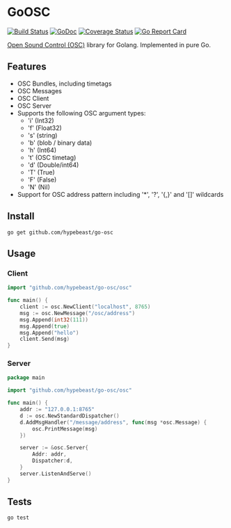 # GoOSC

[![Build Status](https://travis-ci.org/hypebeast/go-osc.png?branch=master)](https://travis-ci.org/hypebeast/go-osc) [![GoDoc](https://godoc.org/github.com/hypebeast/go-osc/osc?status.svg)](https://godoc.org/github.com/hypebeast/go-osc/osc) [![Coverage Status](https://coveralls.io/repos/github/hypebeast/go-osc/badge.svg?branch=master)](https://coveralls.io/github/hypebeast/go-osc?branch=master)
[![Go Report Card](https://goreportcard.com/badge/github.com/hypebeast/go-osc)](https://goreportcard.com/report/github.com/hypebeast/go-osc)

[Open Sound Control (OSC)](http://opensoundcontrol.org/introduction-osc) library for Golang. Implemented in pure Go.

## Features

* OSC Bundles, including timetags
* OSC Messages
* OSC Client
* OSC Server
* Supports the following OSC argument types:
  * 'i' (Int32)
  * 'f' (Float32)
  * 's' (string)
  * 'b' (blob / binary data)
  * 'h' (Int64)
  * 't' (OSC timetag)
  * 'd' (Double/int64)
  * 'T' (True)
  * 'F' (False)
  * 'N' (Nil)
* Support for OSC address pattern including '*', '?', '{,}' and '[]' wildcards

## Install

```
go get github.com/hypebeast/go-osc
```

## Usage

### Client

```go
import "github.com/hypebeast/go-osc/osc"

func main() {
    client := osc.NewClient("localhost", 8765)
    msg := osc.NewMessage("/osc/address")
    msg.Append(int32(111))
    msg.Append(true)
    msg.Append("hello")
    client.Send(msg)
}
```

### Server

```go
package main

import "github.com/hypebeast/go-osc/osc"

func main() {
    addr := "127.0.0.1:8765"
    d := osc.NewStandardDispatcher()    
    d.AddMsgHandler("/message/address", func(msg *osc.Message) {
        osc.PrintMessage(msg)
    })

    server := &osc.Server{
        Addr: addr,
        Dispatcher:d,
    }
    server.ListenAndServe()
}
```

## Tests

```
go test
```